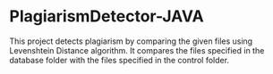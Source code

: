 # PlagiarismDetector-JAVA
 
This project detects plagiarism by comparing the given files using Levenshtein Distance algorithm. It compares the files specified in the database folder with the files specified in the control folder.
